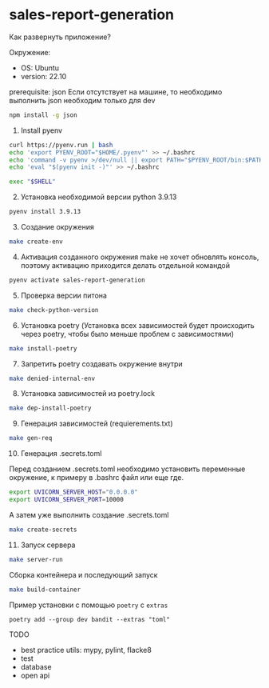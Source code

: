 # sales-report-generation

Как развернуть приложение?

Окружение:
- OS: Ubuntu
- version: 22.10

prerequisite: json
Если отсутствует на машине, то необходимо выполнить
json необходим только для dev
```bash 
npm install -g json
```


1. Install pyenv
```bash
curl https://pyenv.run | bash
echo 'export PYENV_ROOT="$HOME/.pyenv"' >> ~/.bashrc
echo 'command -v pyenv >/dev/null || export PATH="$PYENV_ROOT/bin:$PATH"' >> ~/.bashrc
echo 'eval "$(pyenv init -)"' >> ~/.bashrc

exec "$SHELL"
```

2. Установка необходимой версии python 3.9.13
```bash
pyenv install 3.9.13
```

3. Создание окружения 
```bash
make create-env
```

4. Активация созданного окружения
make не хочет обновлять консоль, поэтому активацию
приходится делать отдельной командой
```bash
pyenv activate sales-report-generation 
```

5. Проверка версии питона
```bash 
make check-python-version
```

6. Установка poetry
   (Установка всех зависимостей будет происходить через poetry,
чтобы было меньше проблем с зависимостями)
```bash
make install-poetry
```

7. Запретить poetry создавать окружение внутри
```bash
make denied-internal-env
```

8. Установка зависимостей из poetry.lock
```bash
make dep-install-poetry
```

9. Генерация зависимостей (requierements.txt)
```bash
make gen-req
```

10. Генерация .secrets.toml

Перед созданием .secrets.toml необходимо установить переменные
окружение, к примеру в .bashrc файл или еще где.
```bash
export UVICORN_SERVER_HOST="0.0.0.0"
export UVICORN_SERVER_PORT=10000
```
А затем уже выполнить создание .secrets.toml
```bash
make create-secrets
```

11. Запуск серверa
```bash
make server-run
```

Сборка контейнера и последующий запуск
```bash
make build-container
```

Пример установки с помощью `poetry` с `extras` 
```commandline
poetry add --group dev bandit --extras "toml"
```

TODO
- best practice utils: mypy, pylint, flacke8
- test
- database
- open api